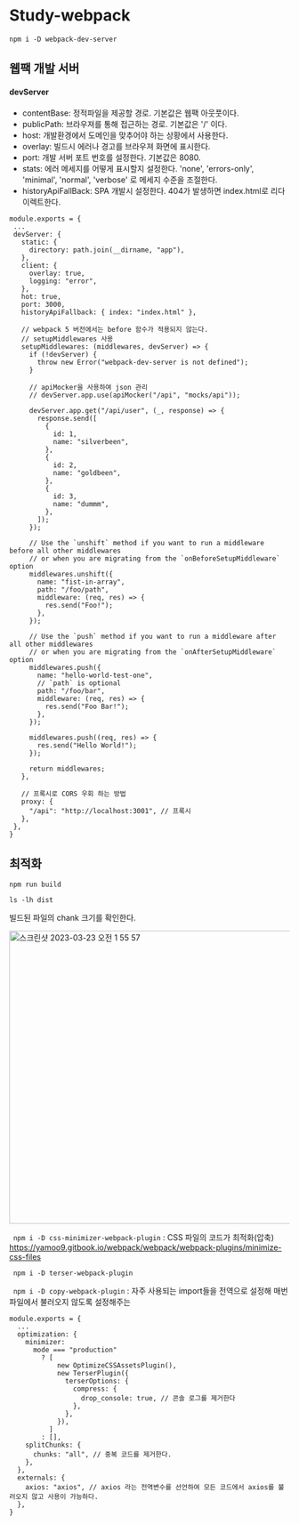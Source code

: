 # Study-webpack

```npm i -D webpack-dev-server ```

## 웹팩 개발 서버
#### devServer

 * contentBase: 정적파일을 제공할 경로. 기본값은 웹팩 아웃풋이다.
 * publicPath: 브라우져를 통해 접근하는 경로. 기본값은 '/' 이다.
 * host: 개발환경에서 도메인을 맞추어야 하는 상황에서 사용한다.
 * overlay: 빌드시 에러나 경고를 브라우져 화면에 표시한다.
 * port: 개발 서버 포트 번호를 설정한다. 기본값은 8080.
 * stats: 에러 메세지를 어떻게 표시할지 설정한다. 'none', 'errors-only', 'minimal', 'normal', 'verbose' 로 메세지 수준을 조절한다.
 * historyApiFallBack:  SPA 개발시 설정한다. 404가 발생하면 index.html로 리다이렉트한다.
 
 
 ```
module.exports = {
  ...
  devServer: {
    static: {
      directory: path.join(__dirname, "app"),
    },
    client: {
      overlay: true,
      logging: "error",
    },
    hot: true,
    port: 3000,
    historyApiFallback: { index: "index.html" },

    // webpack 5 버전에서는 before 함수가 적용되지 않는다.
    // setupMiddlewares 사용
    setupMiddlewares: (middlewares, devServer) => {
      if (!devServer) {
        throw new Error("webpack-dev-server is not defined");
      }

      // apiMocker을 사용하여 json 관리
      // devServer.app.use(apiMocker("/api", "mocks/api"));

      devServer.app.get("/api/user", (_, response) => {
        response.send([
          {
            id: 1,
            name: "silverbeen",
          },
          {
            id: 2,
            name: "goldbeen",
          },
          {
            id: 3,
            name: "dummm",
          },
        ]);
      });

      // Use the `unshift` method if you want to run a middleware before all other middlewares
      // or when you are migrating from the `onBeforeSetupMiddleware` option
      middlewares.unshift({
        name: "fist-in-array",
        path: "/foo/path",
        middleware: (req, res) => {
          res.send("Foo!");
        },
      });

      // Use the `push` method if you want to run a middleware after all other middlewares
      // or when you are migrating from the `onAfterSetupMiddleware` option
      middlewares.push({
        name: "hello-world-test-one",
        // `path` is optional
        path: "/foo/bar",
        middleware: (req, res) => {
          res.send("Foo Bar!");
        },
      });

      middlewares.push((req, res) => {
        res.send("Hello World!");
      });

      return middlewares;
    },

    // 프록시로 CORS 우회 하는 방법
    proxy: {
      "/api": "http://localhost:3001", // 프록시
    },
  },
 }
 ```
 
 
 ## 최적화
 ``` npm run build ```

 ``` ls -lh dist ```
 
 빌드된 파일의 chank 크기를 확인한다.

 <img width="527" alt="스크린샷 2023-03-23 오전 1 55 57" src="https://user-images.githubusercontent.com/63506240/226980192-528438cc-62c1-4fd0-9c63-a81961be3d11.png">
 
 
``` npm i -D css-minimizer-webpack-plugin``` : CSS 파일의 코드가 최적화(압축) 
https://yamoo9.gitbook.io/webpack/webpack/webpack-plugins/minimize-css-files

``` npm i -D terser-webpack-plugin```

``` npm i -D copy-webpack-plugin``` : 자주 사용되는 import들을 전역으로 설정해 매번 파일에서 불러오지 않도록 설정해주는 


```
module.exports = {
  ...
  optimization: {
    minimizer:
      mode === "production"
        ? [
            new OptimizeCSSAssetsPlugin(),
            new TerserPlugin({
              terserOptions: {
                compress: {
                  drop_console: true, // 콘솔 로그를 제거한다
                },
              },
            }),
          ]
        : [],
    splitChunks: {
      chunks: "all", // 중복 코드를 제거한다.
    },
  },
  externals: {
    axios: "axios", // axios 라는 전역변수를 선언하여 모든 코드에서 axios를 불러오지 않고 사용이 가능하다.
  },
}
```
